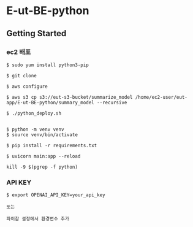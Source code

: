 # E-ut-BE-python

## Getting Started

### ec2 배포

```angular2html
$ sudo yum install python3-pip

$ git clone 

$ aws configure

$ aws s3 cp s3://eut-s3-bucket/summarize_model /home/ec2-user/eut-app/E-ut-BE-python/summary_model --recursive

$ ./python_deploy.sh


```

```angular2html
$ python -m venv venv
$ source venv/bin/activate

$ pip install -r requirements.txt

$ uvicorn main:app --reload

kill -9 $(pgrep -f python)
```

### API KEY
```angular2html
$ export OPENAI_API_KEY=your_api_key

또는

파이참 설정에서 환경변수 추가
```
